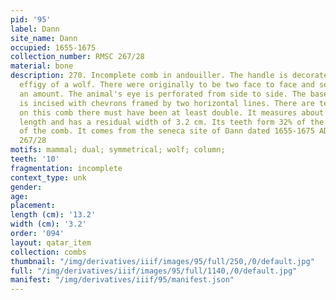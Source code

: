 ```yaml
---
pid: '95'
label: Dann
site_name: Dann
occupied: 1655-1675
collection_number: RMSC 267/28
material: bone
description: 270. Incomplete comb in andouiller. The handle is decorated with the
  effigy of a wolf. There were originally to be two face to face and separated by
  an amount. The animal's eye is perforated from side to side. The base of the comb
  is incised with chevrons framed by two horizontal lines. There are ten teeth left
  on this comb there must have been at least double. It measures about 13.2 cm in
  length and has a residual width of 3.2 cm. Its teeth form 32% of the total length
  of the comb. It comes from the seneca site of Dann dated 1655-1675 AD. J.-C. (RMSC
  267/28
motifs: mammal; dual; symmetrical; wolf; column;
teeth: '10'
fragmentation: incomplete
context_type: unk
gender:
age:
placement:
length (cm): '13.2'
width (cm): '3.2'
order: '094'
layout: qatar_item
collection: combs
thumbnail: "/img/derivatives/iiif/images/95/full/250,/0/default.jpg"
full: "/img/derivatives/iiif/images/95/full/1140,/0/default.jpg"
manifest: "/img/derivatives/iiif/95/manifest.json"
---
```

